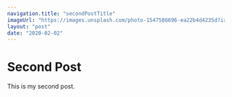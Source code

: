 ```yaml
---
navigation.title: "secondPostTitle"
imageUrl: "https://images.unsplash.com/photo-1547586696-ea22b4d4235d?ixlib=rb-1.2.1&ixid=eyJhcHBfaWQiOjEyMDd9&auto=format&fit=crop&w=1679&q=80"
layout: "post"
date: "2020-02-02"
---
```

# Second Post

This is my second post.
